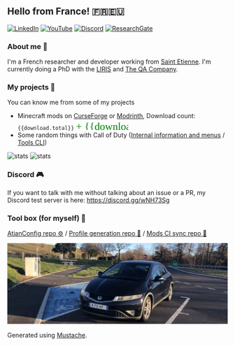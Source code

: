 ## Hello from France! 🇫🇷🇪🇺

[![LinkedIn](https://img.shields.io/badge/linkedin-%230077B5.svg?style=for-the-badge&logo=linkedin&logoColor=white)](https://www.linkedin.com/in/antoine-willerval/) [![YouTube](https://img.shields.io/badge/ate48-%23FF0000.svg?style=for-the-badge&logo=YouTube&logoColor=white)](https://www.youtube.com/user/wilate48) [![Discord](https://img.shields.io/badge/ATESabLab-%237289DA.svg?style=for-the-badge&logo=discord&logoColor=white)](https://discord.gg/wNH73Sg) [![ResearchGate](https://img.shields.io/badge/ResearchGate-00CCBB?style=for-the-badge&logo=ResearchGate&logoColor=white)](https://www.researchgate.net/profile/Antoine-Willerval)

### About me 🙂

I'm a French researcher and developer working from [Saint Etienne](https://www.openstreetmap.org/#map=14/45.4404/4.3990). I'm currently doing a PhD with the [LIRIS](https://liris.cnrs.fr/) and [The QA Company](https://the-qa-company.com/).

### My projects 🌵

You can know me from some of my projects

- Minecraft mods on [CurseForge](https://www.curseforge.com/members/ate48/projects) or [Modrinth](https://modrinth.com/user/DoVtMH0M), Download count: `{{download.total}}` ![svg](imgs/stonk.svg)
- Some random things with Call of Duty ([Internal information and menus](https://github.com/ate47/t8-atian-menu) / [Tools CLI](https://github.com/ate47/atian-cod-tools))

![stats](https://github-readme-stats.vercel.app/api?username=ATE47&show_icons=true&theme=default)
![stats](https://github-readme-stats.vercel.app/api/top-langs/?username=ATE47&theme=default&layout=compact&exclude_repo=bo4-source,bocw-source,mwiii-source,bo3-source,bo6-source,oldcod-source,bo4-source-lua)

### Discord 🎮

If you want to talk with me without talking about an issue or a PR, my Discord test server is here: https://discord.gg/wNH73Sg

### Tool box (for myself) 📐

[AtianConfig repo ⚙️](https://github.com/ate47/AtianConfig) / [Profile generation repo 🙂](https://github.com/ate47/ate47-profilegeneration) / [Mods CI sync repo 🚀](https://github.com/ate47/mc_ci)

[![clio](https://raw.githubusercontent.com/ate47/ate47-profilegeneration/master/public/imgs/clio.jpg)](https://www.youtube.com/watch?v=CS9OO0S5w2k)


Generated using [Mustache](https://github.com/janl/mustache.js).
